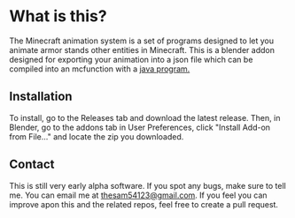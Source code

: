 # What is this?
The Minecraft animation system is a set of programs designed to let you animate armor stands other entities in Minecraft. This is a blender addon designed for exporting your animation into a json file which can be compiled into an mcfunction with a [java program.](https://github.com/Sam54123/minecraft-animation-compiler)

## Installation

To install, go to the Releases tab and download the latest release. Then, in Blender, go to the addons tab in User Preferences, click "Install Add-on from File..." and locate the zip you downloaded.

## Contact

This is still very early alpha software. If you spot any bugs, make sure to tell me. You can email me at thesam54123@gmail.com. If you feel you can improve apon this and the related repos, feel free to create a pull request.